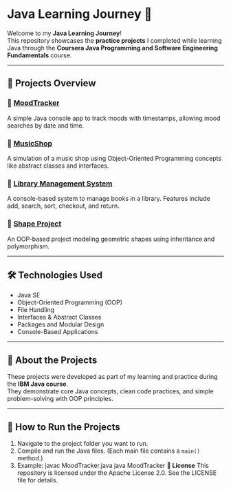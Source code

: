 # Java Learning Journey 🚀

Welcome to my **Java Learning Journey**!  
This repository showcases the **practice projects** I completed while learning Java through the **Coursera Java Programming and Software Engineering Fundamentals** course.

---

## 🧳 Projects Overview

### 🔹 [MoodTracker](./MoodTracker)
A simple Java console app to track moods with timestamps, allowing mood searches by date and time.

### 🔹 [MusicShop](./MusicShop)
A simulation of a music shop using Object-Oriented Programming concepts like abstract classes and interfaces.

### 🔹 [Library Management System](./LibraryManagementSystem)
A console-based system to manage books in a library. Features include add, search, sort, checkout, and return.

### 🔹 [Shape Project](./ShapeProject)
An OOP-based project modeling geometric shapes using inheritance and polymorphism.

---

## 🛠 Technologies Used
- Java SE
- Object-Oriented Programming (OOP)
- File Handling
- Interfaces & Abstract Classes
- Packages and Modular Design
- Console-Based Applications

---

## 🧪 About the Projects
These projects were developed as part of my learning and practice during the **IBM Java course**.  
They demonstrate core Java concepts, clean code practices, and simple problem-solving with OOP principles.

---

## 🚀 How to Run the Projects
1. Navigate to the project folder you want to run.
2. Compile and run the Java files. (Each main file contains a `main()` method.)
3. Example:
   javac MoodTracker.java
   java MoodTracker
  **📜 License**
This repository is licensed under the Apache License 2.0. See the LICENSE file for details.
